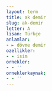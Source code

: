 ```yaml
---
layout: term
title: ak demir
slug: ak-demir
letter: A
lisan: Türkçe
anlamlar:
- ► dövme demir
ozellikler:
- - isim
ornekler:
- - ''
orneklerkaynak:
- - ''
---
```

